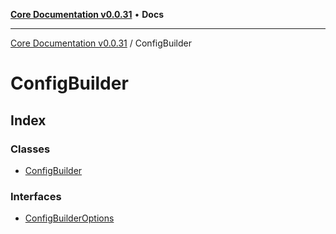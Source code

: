 [**Core Documentation v0.0.31**](../README.md) • **Docs**

***

[Core Documentation v0.0.31](../modules.md) / ConfigBuilder

# ConfigBuilder

## Index

### Classes

- [ConfigBuilder](classes/ConfigBuilder.md)

### Interfaces

- [ConfigBuilderOptions](interfaces/ConfigBuilderOptions.md)
